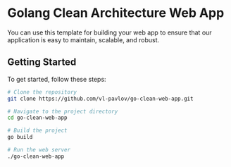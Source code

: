 # Golang Clean Architecture Web App

You can use this template for building your web app to ensure that our application is easy to maintain, scalable, and robust. 

## Getting Started

To get started, follow these steps:

```bash
# Clone the repository
git clone https://github.com/vl-pavlov/go-clean-web-app.git

# Navigate to the project directory
cd go-clean-web-app

# Build the project
go build

# Run the web server
./go-clean-web-app
```


